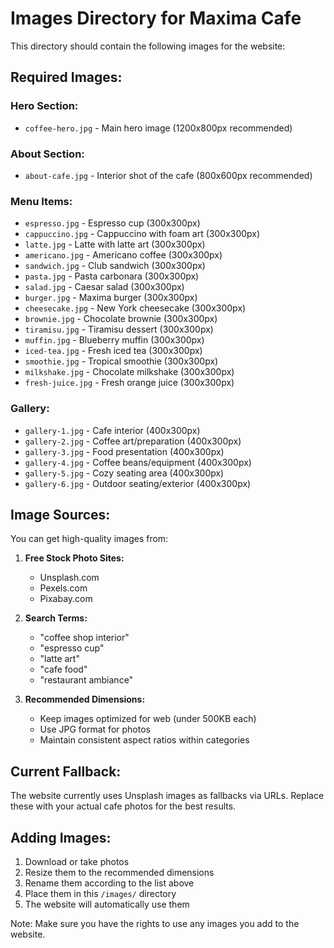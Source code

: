 # Images Directory for Maxima Cafe

This directory should contain the following images for the website:

## Required Images:

### Hero Section:

- `coffee-hero.jpg` - Main hero image (1200x800px recommended)

### About Section:

- `about-cafe.jpg` - Interior shot of the cafe (800x600px recommended)

### Menu Items:

- `espresso.jpg` - Espresso cup (300x300px)
- `cappuccino.jpg` - Cappuccino with foam art (300x300px)
- `latte.jpg` - Latte with latte art (300x300px)
- `americano.jpg` - Americano coffee (300x300px)
- `sandwich.jpg` - Club sandwich (300x300px)
- `pasta.jpg` - Pasta carbonara (300x300px)
- `salad.jpg` - Caesar salad (300x300px)
- `burger.jpg` - Maxima burger (300x300px)
- `cheesecake.jpg` - New York cheesecake (300x300px)
- `brownie.jpg` - Chocolate brownie (300x300px)
- `tiramisu.jpg` - Tiramisu dessert (300x300px)
- `muffin.jpg` - Blueberry muffin (300x300px)
- `iced-tea.jpg` - Fresh iced tea (300x300px)
- `smoothie.jpg` - Tropical smoothie (300x300px)
- `milkshake.jpg` - Chocolate milkshake (300x300px)
- `fresh-juice.jpg` - Fresh orange juice (300x300px)

### Gallery:

- `gallery-1.jpg` - Cafe interior (400x300px)
- `gallery-2.jpg` - Coffee art/preparation (400x300px)
- `gallery-3.jpg` - Food presentation (400x300px)
- `gallery-4.jpg` - Coffee beans/equipment (400x300px)
- `gallery-5.jpg` - Cozy seating area (400x300px)
- `gallery-6.jpg` - Outdoor seating/exterior (400x300px)

## Image Sources:

You can get high-quality images from:

1. **Free Stock Photo Sites:**

   - Unsplash.com
   - Pexels.com
   - Pixabay.com

2. **Search Terms:**

   - "coffee shop interior"
   - "espresso cup"
   - "latte art"
   - "cafe food"
   - "restaurant ambiance"

3. **Recommended Dimensions:**
   - Keep images optimized for web (under 500KB each)
   - Use JPG format for photos
   - Maintain consistent aspect ratios within categories

## Current Fallback:

The website currently uses Unsplash images as fallbacks via URLs. Replace these with your actual cafe photos for the best results.

## Adding Images:

1. Download or take photos
2. Resize them to the recommended dimensions
3. Rename them according to the list above
4. Place them in this `/images/` directory
5. The website will automatically use them

Note: Make sure you have the rights to use any images you add to the website.
